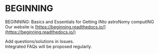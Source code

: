 # BEGINNING
BEGINNING: Basics and Essentials for Getting INto astroNomy computING
Our website is [https://beginning.readthedocs.io/](https://beginning.readthedocs.io/)

Add questions/solutions in Issues.  
Integrated FAQs will be proposed regularly.
